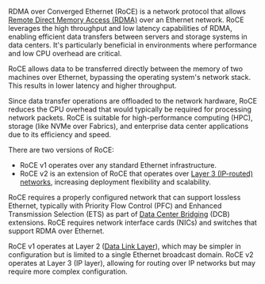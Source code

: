 RDMA over Converged Ethernet (RoCE) is a network protocol that allows [Remote Direct Memory Access (RDMA)](../misc/rdma.md) over an Ethernet network. RoCE leverages the high throughput and low latency capabilities of RDMA, enabling efficient data transfers between servers and storage systems in data centers. It's particularly beneficial in environments where performance and low CPU overhead are critical.

RoCE allows data to be transferred directly between the memory of two machines over Ethernet, bypassing the operating system's network stack. This results in lower latency and higher throughput.

Since data transfer operations are offloaded to the network hardware, RoCE reduces the CPU overhead that would typically be required for processing network packets. RoCE is suitable for high-performance computing (HPC), storage (like NVMe over Fabrics), and enterprise data center applications due to its efficiency and speed.

There are two versions of RoCE:

- RoCE v1 operates over any standard Ethernet infrastructure.
- RoCE v2 is an extension of RoCE that operates over [Layer 3 (IP-routed) networks](../networking/network.md), increasing deployment flexibility and scalability.

RoCE requires a properly configured network that can support lossless Ethernet, typically with Priority Flow Control (PFC) and Enhanced Transmission Selection (ETS) as part of [Data Center Bridging](../networking/datacenterbridging.md) (DCB) extensions. RoCE requires network interface cards (NICs) and switches that support RDMA over Ethernet.

RoCE v1 operates at Layer 2 ([Data Link Layer](../networking/datalink.md)), which may be simpler in configuration but is limited to a single Ethernet broadcast domain. RoCE v2 operates at Layer 3 (IP layer), allowing for routing over IP networks but may require more complex configuration.
